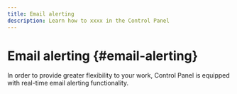 ```yaml
---
title: Email alerting
description: Learn how to xxxx in the Control Panel
---
```


# Email alerting {#email-alerting}

In order to provide greater flexibility to your work, Control Panel is equipped with real-time email alerting functionality.

